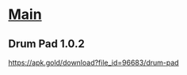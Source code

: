 # <a href="https://github.com/jesusgarcia149/tr10rs1-android-4.4-x86-support/tree/main"> <b>Main</b> </a>

## Drum Pad 1.0.2
https://apk.gold/download?file_id=96683/drum-pad

